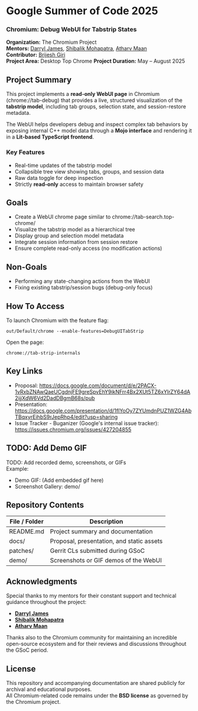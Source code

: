 # Google Summer of Code 2025 

### Chromium: Debug WebUI for Tabstrip States

**Organization:** The Chromium Project  
**Mentors:** [Darryl James](https://chromium-review.googlesource.com/q/owner:dljames@chromium.org), [Shibalik Mohapatra](https://chromium-review.googlesource.com/q/owner:shibalik@chromium.org), [Atharv Maan](https://chromium-review.googlesource.com/q/owner:atharvmaan@chromium.org)  
**Contributor:**
[Brijesh Giri](https://chromium-review.googlesource.com/q/owner:brijeshvgiri@gmail.com)  
**Project Area:** Desktop Top Chrome
**Project Duration:** May – August 2025

## Project Summary

This project implements a **read-only WebUI page** in Chromium (chrome://tab-debug) that provides a live, structured visualization of the **tabstrip model**, including tab groups, selection state, and session-restore metadata.

The WebUI helps developers debug and inspect complex tab behaviors by exposing internal C++ model data through a **Mojo interface** and rendering it in a **Lit-based TypeScript frontend**.

### Key Features
- Real-time updates of the tabstrip model  
- Collapsible tree view showing tabs, groups, and session data  
- Raw data toggle for deep inspection  
- Strictly **read-only** access to maintain browser safety

## Goals

- Create a WebUI chrome page similar to chrome://tab-search.top-chrome/  
- Visualize the tabstrip model as a hierarchical tree  
- Display group and selection model metadata  
- Integrate session information from session restore  
- Ensure complete read-only access (no modification actions)

## Non-Goals

- Performing any state-changing actions from the WebUI  
- Fixing existing tabstrip/session bugs (debug-only focus)

## How To Access

To launch Chromium with the feature flag:

    out/Default/chrome --enable-features=DebugUITabStrip

Open the page:

    chrome://tab-strip-internals

## Key Links

- Proposal: https://docs.google.com/document/d/e/2PACX-1vRxbZNAwQaeUCgdnjFE9greSpvEhY9ikNFrr4Bx2XUt5TZ6xYlrZY64dA2ijjXdW6Vd2DadDBgmB68s/pub  
- Presentation: https://docs.google.com/presentation/d/1flYoOy7ZYUmdnPUZ1WZG4AbTBqxyrEihbS9rJepRhp4/edit?usp=sharing
- Issue Tracker - Buganizer (Google's internal issue tracker): https://issues.chromium.org/issues/427204855

## TODO: Add Demo GIF

TODO: Add recorded demo, screenshots, or GIFs  
Example:

- Demo GIF: (Add embedded gif here) 
- Screenshot Gallery: demo/

## Repository Contents

| File / Folder | Description |
|---------------|-------------|
| README.md | Project summary and documentation |
| docs/ | Proposal, presentation, and static assets |
| patches/ | Gerrit CLs submitted during GSoC |
| demo/ | Screenshots or GIF demos of the WebUI |

## Acknowledgments

Special thanks to my mentors for their constant support and technical guidance throughout the project:

- **[Darryl James](https://chromium-review.googlesource.com/q/owner:darryljames%2540chromium.org)**
- **[Shibalik Mohapatra](https://chromium-review.googlesource.com/q/owner:shibalik%2540chromium.org)**
- **[Atharv Maan](https://chromium-review.googlesource.com/q/owner:atharvmaan%2540chromium.org)**

Thanks also to the Chromium community for maintaining an incredible open-source ecosystem and for their reviews and discussions throughout the GSoC period.

## License

This repository and accompanying documentation are shared publicly for archival and educational purposes.  
All Chromium-related code remains under the **BSD license** as governed by the Chromium project.
